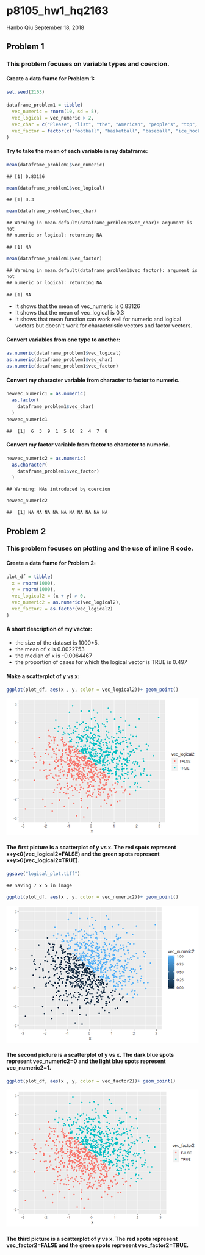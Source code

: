 p8105\_hw1\_hq2163
================
Hanbo Qiu
September 18, 2018

Problem 1
---------

### This problem focuses on variable types and coercion.

#### Create a data frame for Problem 1:

``` r
set.seed(2163)

dataframe_problem1 = tibble(
  vec_numeric = rnorm(10, sd = 5),
  vec_logical = vec_numeric > 2,
  vec_char = c("Please", "list", "the", "American", "people's", "top", "four", "most", "popular", "sports"),
  vec_factor = factor(c("football", "basketball", "baseball", "ice_hockey", "football", "basketball", "baseball", "ice_hockey", "football", "basketball"))
)
```

#### Try to take the mean of each variable in my dataframe:

``` r
mean(dataframe_problem1$vec_numeric)
```

    ## [1] 0.83126

``` r
mean(dataframe_problem1$vec_logical)
```

    ## [1] 0.3

``` r
mean(dataframe_problem1$vec_char)
```

    ## Warning in mean.default(dataframe_problem1$vec_char): argument is not
    ## numeric or logical: returning NA

    ## [1] NA

``` r
mean(dataframe_problem1$vec_factor)
```

    ## Warning in mean.default(dataframe_problem1$vec_factor): argument is not
    ## numeric or logical: returning NA

    ## [1] NA

-   It shows that the mean of vec\_numeric is 0.83126
-   It shows that the mean of vec\_logical is 0.3
-   It shows that mean function can work well for numeric and logical vectors but doesn't work for characteristic vectors and factor vectors.

#### Convert variables from one type to another:

``` r
as.numeric(dataframe_problem1$vec_logical)
as.numeric(dataframe_problem1$vec_char)
as.numeric(dataframe_problem1$vec_factor)
```

#### Convert my character variable from character to factor to numeric.

``` r
newvec_numeric1 = as.numeric(
  as.factor(
    dataframe_problem1$vec_char)
  )
newvec_numeric1 
```

    ##  [1]  6  3  9  1  5 10  2  4  7  8

#### Convert my factor variable from factor to character to numeric.

``` r
newvec_numeric2 = as.numeric(
  as.character(
    dataframe_problem1$vec_factor)
  )
```

    ## Warning: NAs introduced by coercion

``` r
newvec_numeric2 
```

    ##  [1] NA NA NA NA NA NA NA NA NA NA

Problem 2
---------

### This problem focuses on plotting and the use of inline R code.

#### Create a data frame for Problem 2:

``` r
plot_df = tibble(
  x = rnorm(1000),
  y = rnorm(1000),
  vec_logical2 = (x + y) > 0,
  vec_numeric2 = as.numeric(vec_logical2),
  vec_factor2 = as.factor(vec_logical2)
)
```

#### A short description of my vector:

-   the size of the dataset is 1000\*5.
-   the mean of x is 0.0022753
-   the median of x is -0.0064467
-   the proportion of cases for which the logical vector is TRUE is 0.497

#### Make a scatterplot of y vs x:

``` r
ggplot(plot_df, aes(x , y, color = vec_logical2))+ geom_point()
```

![](p8105_hw1_hq2163_files/figure-markdown_github/unnamed-chunk-2-1.png)

#### The first picture is a scatterplot of y vs x. The red spots represent x+y&lt;0(vec\_logical2=FALSE) and the green spots represent x+y&gt;0(vec\_logical2=TRUE).

``` r
ggsave("logical_plot.tiff")
```

    ## Saving 7 x 5 in image

``` r
ggplot(plot_df, aes(x , y, color = vec_numeric2))+ geom_point()
```

![](p8105_hw1_hq2163_files/figure-markdown_github/unnamed-chunk-4-1.png)

#### The second picture is a scatterplot of y vs x. The dark blue spots represent vec\_numeric2=0 and the light blue spots represent vec\_numeric2=1.

``` r
ggplot(plot_df, aes(x , y, color = vec_factor2))+ geom_point()
```

![](p8105_hw1_hq2163_files/figure-markdown_github/unnamed-chunk-5-1.png)

#### The third picture is a scatterplot of y vs x. The red spots represent vec\_factor2=FALSE and the green spots represent vec\_factor2=TRUE.
